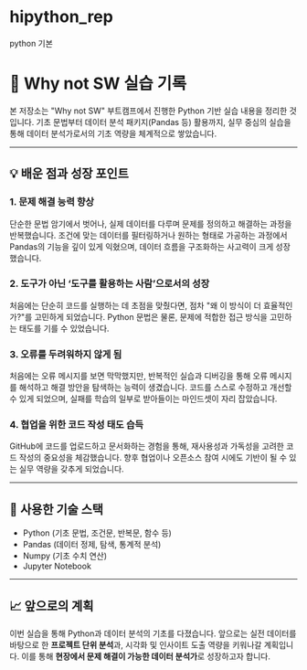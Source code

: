 # hipython_rep
python 기본
# 📁 Why not SW 실습 기록

본 저장소는 "Why not SW" 부트캠프에서 진행한 Python 기반 실습 내용을 정리한 것입니다. 기초 문법부터 데이터 분석 패키지(Pandas 등) 활용까지, 실무 중심의 실습을 통해 데이터 분석가로서의 기초 역량을 체계적으로 쌓았습니다.

---

## 💡 배운 점과 성장 포인트

### 1. 문제 해결 능력 향상
단순한 문법 암기에서 벗어나, 실제 데이터를 다루며 문제를 정의하고 해결하는 과정을 반복했습니다. 조건에 맞는 데이터를 필터링하거나 원하는 형태로 가공하는 과정에서 Pandas의 기능을 깊이 있게 익혔으며, 데이터 흐름을 구조화하는 사고력이 크게 성장했습니다.

### 2. 도구가 아닌 ‘도구를 활용하는 사람’으로서의 성장
처음에는 단순히 코드를 실행하는 데 초점을 맞췄다면, 점차 "왜 이 방식이 더 효율적인가?"를 고민하게 되었습니다. Python 문법은 물론, 문제에 적합한 접근 방식을 고민하는 태도를 기를 수 있었습니다.

### 3. 오류를 두려워하지 않게 됨
처음에는 오류 메시지를 보면 막막했지만, 반복적인 실습과 디버깅을 통해 오류 메시지를 해석하고 해결 방안을 탐색하는 능력이 생겼습니다. 코드를 스스로 수정하고 개선할 수 있게 되었으며, 실패를 학습의 일부로 받아들이는 마인드셋이 자리 잡았습니다.

### 4. 협업을 위한 코드 작성 태도 습득
GitHub에 코드를 업로드하고 문서화하는 경험을 통해, 재사용성과 가독성을 고려한 코드 작성의 중요성을 체감했습니다. 향후 협업이나 오픈소스 참여 시에도 기반이 될 수 있는 실무 역량을 갖추게 되었습니다.

---

## 🔧 사용한 기술 스택

- Python (기초 문법, 조건문, 반복문, 함수 등)
- Pandas (데이터 정제, 탐색, 통계적 분석)
- Numpy (기초 수치 연산)
- Jupyter Notebook

---

## 📈 앞으로의 계획

이번 실습을 통해 Python과 데이터 분석의 기초를 다졌습니다. 앞으로는 실전 데이터를 바탕으로 한 **프로젝트 단위 분석**과, 시각화 및 인사이트 도출 역량을 키워나갈 계획입니다. 이를 통해 **현장에서 문제 해결이 가능한 데이터 분석가**로 성장하고자 합니다.
